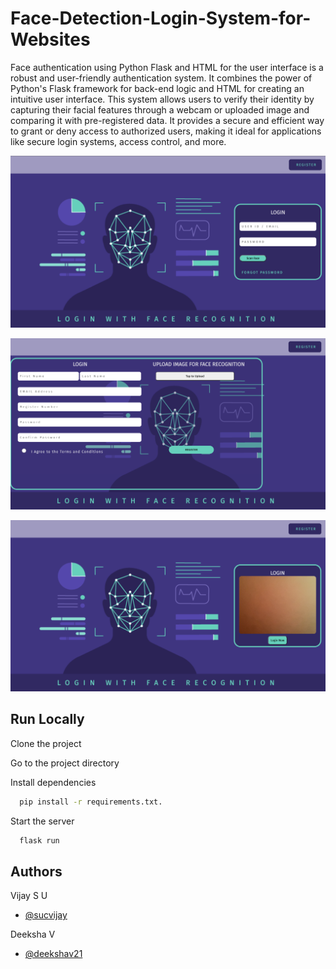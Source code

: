 
# Face-Detection-Login-System-for-Websites

Face authentication using Python Flask and HTML for the user interface is a robust and user-friendly authentication system. It combines the power of Python's Flask framework for back-end logic and HTML for creating an intuitive user interface. This system allows users to verify their identity by capturing their facial features through a webcam or uploaded image and comparing it with pre-registered data. It provides a secure and efficient way to grant or deny access to authorized users, making it ideal for applications like secure login systems, access control, and more.


![alt text](https://github.com/sucvijay/Face-Authentication-in-Website---Flask-Python/blob/main/screenshots/login.png?raw=true)


![alt text](https://github.com/sucvijay/Face-Authentication-in-Website---Flask-Python/blob/main/screenshots/register.png?raw=true)


![alt text](https://github.com/sucvijay/Face-Authentication-in-Website---Flask-Python/blob/main/screenshots/login2.png?raw=true)

## Run Locally

Clone the project


Go to the project directory


Install dependencies

```bash
  pip install -r requirements.txt.
```

Start the server

```bash
  flask run
```


## Authors

Vijay S U 
- [@sucvijay](https://github.com/sucvijay)

Deeksha V
- [@deekshav21](https://github.com/DeekshaV21)